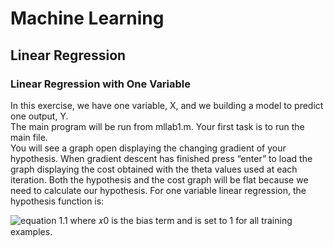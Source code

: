 # Machine Learning
## Linear Regression
### Linear Regression with One Variable
In this exercise, we have one variable, X, and we building a model to predict one output, Y.  
The main program will be run from mllab1.m. Your first task is to run the main file.  
You will see a graph open displaying the changing gradient of your hypothesis. When gradient descent has finished press “enter” to load the graph displaying the cost obtained with the theta values used at each iteration. Both the hypothesis and the cost graph will be flat because we need to calculate our hypothesis. For one variable linear regression, the hypothesis function is:  

![equation 1.1](https://latex.codecogs.com/gif.latex?$$h_\theta(x)&space;=&space;\theta_0x_0&plus;\theta_1x_1$$)
where 𝑥0 is the bias term and is set to 1 for all training examples.  